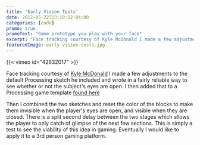 ```yaml
---
title: 'Early Vision Tests'
date: 2012-05-22T13:10:12-04:00
categories: [code]
promo: true
promoText: "Game prototype you play with your face"
excerpt: "Face tracking courtesy of Kyle McDonald I made a few adjustments to the default Processing sketch he included and wrote in a fairly reliable way..." 
featuredImage: early-vision-tests.jpg
---
```


{{< vimeo id="42632017" >}}

Face tracking courtesy of [Kyle McDonald](http://github.com/kylemcdonald/FaceOSC-Templates)
I made a few adjustments to the default Processing sketch he included and wrote in a fairly reliable way to see whether or not the subject's eyes are open. I then added that to a Processing game template [found here](http://openprocessing.org/sketch/17115)

Then I combined the two sketches and reset the color of the blocks to make them invisible when the player's eyes are open, and visible when they are closed. There is a split second delay between the two stages which allows the player to only catch of glimpse of the next few sections.
This is simply a test to see the viability of this idea in gaming. Eventually I would like to apply it to a 3rd person gaming platform.
